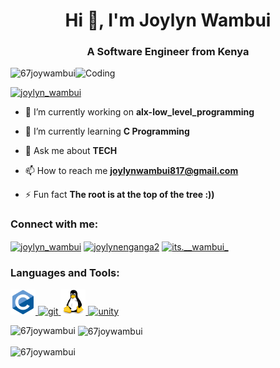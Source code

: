 <h1 align="center">Hi 👋, I'm Joylyn Wambui</h1>
<h3 align="center">A Software Engineer from Kenya</h3>
<img align="right" alt="Coding" width="400" src="https://media.tenor.com/uWHd-STTyFIAAAAM/asteroid-in-love-mari-morino.gif">

<p align="left"> <img src="https://komarev.com/ghpvc/?username=67joywambui&label=Profile%20views&color=0e75b6&style=flat" alt="67joywambui" /> </p>

<p align="left"> <a href="https://twitter.com/joylyn_wambui" target="blank"><img src="https://img.shields.io/twitter/follow/joylyn_wambui?logo=twitter&style=for-the-badge" alt="joylyn_wambui" /></a> </p>

- 🔭 I’m currently working on **alx-low_level_programming**

- 🌱 I’m currently learning **C Programming**

- 💬 Ask me about **TECH**

- 📫 How to reach me **joylynwambui817@gmail.com**

- ⚡ Fun fact **The root is at the top of the tree :))**

<h3 align="left">Connect with me:</h3>
<p align="left">
<a href="https://twitter.com/joylyn_wambui" target="blank"><img align="center" src="https://raw.githubusercontent.com/rahuldkjain/github-profile-readme-generator/master/src/images/icons/Social/twitter.svg" alt="joylyn_wambui" height="30" width="40" /></a>
<a href="https://linkedin.com/in/joylynenganga2" target="blank"><img align="center" src="https://raw.githubusercontent.com/rahuldkjain/github-profile-readme-generator/master/src/images/icons/Social/linked-in-alt.svg" alt="joylynenganga2" height="30" width="40" /></a>
<a href="https://instagram.com/its.__wambui_" target="blank"><img align="center" src="https://raw.githubusercontent.com/rahuldkjain/github-profile-readme-generator/master/src/images/icons/Social/instagram.svg" alt="its.__wambui_" height="30" width="40" /></a>
</p>

<h3 align="left">Languages and Tools:</h3>
<p align="left"> <a href="https://www.cprogramming.com/" target="_blank" rel="noreferrer"> <img src="https://raw.githubusercontent.com/devicons/devicon/master/icons/c/c-original.svg" alt="c" width="40" height="40"/> </a> <a href="https://git-scm.com/" target="_blank" rel="noreferrer"> <img src="https://www.vectorlogo.zone/logos/git-scm/git-scm-icon.svg" alt="git" width="40" height="40"/> </a> <a href="https://www.linux.org/" target="_blank" rel="noreferrer"> <img src="https://raw.githubusercontent.com/devicons/devicon/master/icons/linux/linux-original.svg" alt="linux" width="40" height="40"/> </a> <a href="https://unity.com/" target="_blank" rel="noreferrer"> <img src="https://www.vectorlogo.zone/logos/unity3d/unity3d-icon.svg" alt="unity" width="40" height="40"/> </a> </p>

<p><img align="left" src="https://github-readme-stats.vercel.app/api/top-langs?username=67joywambui&show_icons=true&locale=en&layout=compact" alt="67joywambui" /></p>

<p>&nbsp;<img align="center" src="https://github-readme-stats.vercel.app/api?username=67joywambui&show_icons=true&locale=en" alt="67joywambui" /></p>

<p><img align="center" src="https://github-readme-streak-stats.herokuapp.com/?user=67joywambui&" alt="67joywambui" /></p>
